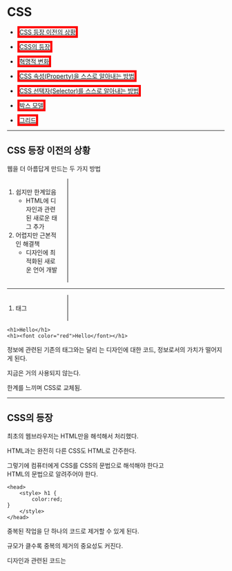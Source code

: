 # CSS

* [CSS 등장 이전의 상황](#CSS-등장-이전의-상황)

* [CSS의 등장](#CSS의-등장)

* [혁명적 변화](#혁명적-변화)

* [CSS 속성(Property)을 스스로 알아내는 방법](#CSS-속성을-스스로-알아내는-방법)

* [CSS 선택자(Selector)를 스스로 알아내는 방법](#CSS-선택자를-스스로-알아내는-방법)

* [박스 모델](#박스-모델)

* [그리드](#그리드)

---

## CSS 등장 이전의 상황

웹을 더 아름답게 만드는 두 가지 방법

1. 쉽지만 한계있음
    - HTML에 디자인과 관련된 새로운 태그 추가 
2. 어렵지만 근본적인 해결책
    - 디자인에 최적화된 새로운 언어 개발

---

1. <font> 태그
```
<h1>Hello</h1>
<h1><font color="red">Hello</font></h1>
```
정보에 관련된 기존의 태그와는 달리 <font>는 디자인에 대한 코드, 정보로서의 가치가 떨어지게 된다.

지금은 거의 사용되지 않는다.

한계를 느끼며 CSS로 교체됨.

---

## CSS의 등장

최초의 웹브라우저는 HTML만을 해석해서 처리했다.

HTML과는 완전히 다른 CSS도 HTML로 간주한다.

그렇기에 컴퓨터에게 CSS를 CSS의 문법으로 해석해야 한다고  
HTML의 문법으로 알려주어야 한다.
```
<head>
    <style> h1 {
        color:red;
}
    </style>
</head>
```
중복된 작업을 단 하나의 코드로 제거할 수 있게 된다.

규모가 클수록 중복의 제거의 중요성도 커진다.

디자인과 관련된 코드는 <style>태그 안에 갖혀있게 된다.
    
HTML이 정보에 전념할 수 있게끔 하기 위해  
훨씬 효율적으로 웹페이지를 디자인하기 위해 CSS가 도입됨.

---

## 혁명적 변화

웹브라우저로 하여금 어디부터 어디까지가 CSS인지 구분되야 함.

1. <style>태그를 통해
```
<head>
    <style> h1 {
        color:red;
}
    </style>
</head>
``` 
효과만으로는 누구에게 지정할지를 모르기에

[] {} 코드가 추가로 필요하다.

[]를 효과를 누구에게 줄 것인가를 선택한다는 의미에서 **선택자(Selector)**라고 부른다.

선택자에게 지정될 {}안의 효과를 **선언(declaration)**이라고 부른다.


1. 속성을 통해

    ```
    <body>
    <li><a href="2.html" style="color:red">CSS</a></li>
    </body>  
    ```
    
<body>안에서의 *<style>*은 HTML의 속성이다.
    
값으로 반드시 CSS의 효과가 들어온다는 약속이 되어있다.

style 태그를 직접 사용하면 선택자를 사용할 필요가 없다.

밑줄을 없애고 싶다면
```
text-decoration: none;
```

밑줄을 만들고 싶다면

```
text-decoration: underline;
```

---

### 이론 정리

```
<!-- Selector(선택자) --> a{
    <!-- Declaration(선언, 효과) --> color:red;
    }                   <!-- Property(속성) --> <!-- Property Value(값) -->
```

---

## CSS 속성을 스스로 알아내는 방법

CSS + [] + property 로 검색

크기와 관련된 property

```
div.a {
  font-size: 15px;
}

div.b {
  font-size: large;
}

div.c {
  font-size: 150%;
}
```

정렬과 관련된 property

```
div.a {
  text-align: center;
}

div.b {
  text-align: left;
}

div.c {
  text-align: right;
}

div.c {
  text-align: justify;
}
```

! 모든 걸 기억하지 않아도 검색 몇 번이면 정보를 찾을 수 있다

! 뇌를 이기는 의지는 없다. 뇌를 혹사시키면 뇌는 수단과 방법을 가리지 않고 그 일을 하지 않을 방법을 찾을 것이다.

---

## CSS 선택자를 스스로 알아내는 방법

### class 선택자

```
  .saw {
    color:gray;
  }

#active {
  color:red;
}
  
  <li><a href="1.html"class="saw">HTML</a></li>
  <li><a href="2.html"class="saw" id="active">CSS</a></li>  <!-- class="[]", saw : html -->
  <li><a href="3.html">JavaScript</a></li>
```
saw라고만 쓰면 웹페이지의 모든 saw라는 이름의 태그를 선택하는 선택자

class가 saw인 태그만 선택하려면 앞에 .을 붙인다.

---

#### class란?

* 특정 의도에 따라 하나로 그룹핑한다 라는 뜻이 포함되어 있다.
* 여러 개의 값이 들어올 수 있다. 
* 띄어쓰기로 구분한다.
* 하나의 태그에 여러 개의 속성이 들어올 수 있다
* 여러 개의 선택자를 통해 하나의 태그를 공동으로 제어할 수 있다.

---

### id 선택자


```
  .saw {
    color:gray;
  }

#active {
  color:red;
}
  
  <li><a href="1.html"class="saw">HTML</a></li>
  <li><a href="2.html"class="saw" id="active">CSS</a></li>  <!-- class="[]", saw : html -->
  <li><a href="3.html">JavaScript</a></li>
```

---

### 이론 정리

* id 선택자의 값은 한 웹페이지에서 단 한 번만 등장할 수 있다. (중복등장해서는 안 된다)
* id 선택자는 class보다 우선순위에 있다.
* class 선택자는 tag(elements) 선택자보다 우선순위에 있다.
* 동일한 순위라면 마지막에 등장하는 선택자가 우선순위에 있다.
* **tag 선택자 < class 선택자 < id 선택자**

---

## 박스 모델

```
    <style>
      h1{
        border-width:5px;
        border-color:red;
        border-style:solid;
      }
      a{
        border-width:5px;
        border-color:red;
        border-style:solid;
      }
    </style>

```
제목 태그(h1)은 화면 전체를 사용하며 줄바꿈을 된다. 

링크(a)는 줄바꿈을 하지 않고 자기 콘텐츠만큼의 공간을 사용한다.

전체를 쓰는 태그 : block level element(tag)    
자기 크기만큼을 쓰는 태그 : inline element(tag)

```
h1{
        border-width:5px;
        border-color:red;
        border-style:solid;
        display:inline or block;
      }
```

block level element와 inline element는 display 속성의 기본값일 뿐 CSS를 통해 얼마든지 바꿀 수 있다.

---

### CSS 박스 모델

```
display:none;
```
으로 태그를 안보이게 할 수 있다.

   
```
hi, a {
  border:5px solid red;
}
```
선택자에서 콤마(,)를 통해 중복을 줄일 수 있다.

   
```
  width:100px;
  height:50px;
```
콘텐츠의 폭과 높이를 조절한다.

   
```
padding:20px;
```
콘텐츠와 테두리 사이의 간격을 조절한다.

   
```
border:5px solid:red;
```
테두리 값을 조절한다.

   
```
margin:20px;
```
테두리와 테두리 사이의 간격을 조절한다.

   
웹페이지에서 우클릭 후 검사를 누르면 태그가 어떤 CSS의 영향을 받는지 일목요연하게 알 수 있다.

---

## 박스 모델 응용

```
    <style>
h1 {
    font-size:80px;
    text-align:center;
    border-bottom:1px solid black;
    margin: 0px;
    padding: 20px;
  }
  ol {
    width:100px;
    border-right:1px solid black;
    margin:0px;
    padding:20px;
  }
  body{
    margin:0px;
  }
  </style>
  ```

---

## 그리드

